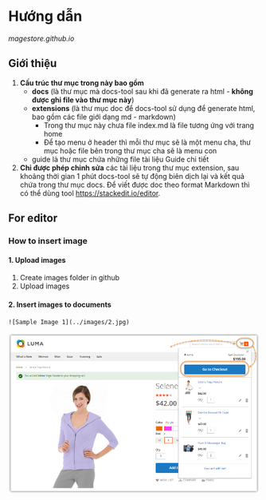
# <i class="icon-file"></i> Hướng dẫn
*magestore.github.io*


## Giới thiệu
1. **Cấu trúc thư mục trong này bao gồm**
   - **docs** (là thư mục mà docs-tool sau khi đã generate ra html - **không được ghi file vào thư mục này**) 
   - **extensions** (là thư mục doc để docs-tool sử dụng để generate html, bao gồm các file giới dạng md - markdown)
      + Trong thư mục này chưa file index.md là file tương ứng với trang home
      + Để tạo menu ở header thì mỗi thư mục sẽ là một menu cha, thư mục hoặc file bên trong thư mục cha sẽ là menu con
   - guide là thư mục chứa những file tài liệu Guide chi tiết
2. **Chỉ được phép chỉnh sửa** các tài liệu trong thư mục extension, sau khoảng thời gian 1 phút docs-tool sẽ tự động biên dịch lại và kết quả chứa trong thư mục docs. Để viết được doc theo format Markdown thì có thể dùng tool https://stackedit.io/editor.

## For editor

### How to insert image

#### 1. Upload images
1. Create images folder in github
2. Upload images

#### 2. Insert images to documents
 
 ```html
 ![Sample Image 1](../images/2.jpg)
 ```
 
![Sample Image 1](extensions/Onestep%20Checkout%20Magento%202/Image/How-to-use/osc2-use-1.png)
